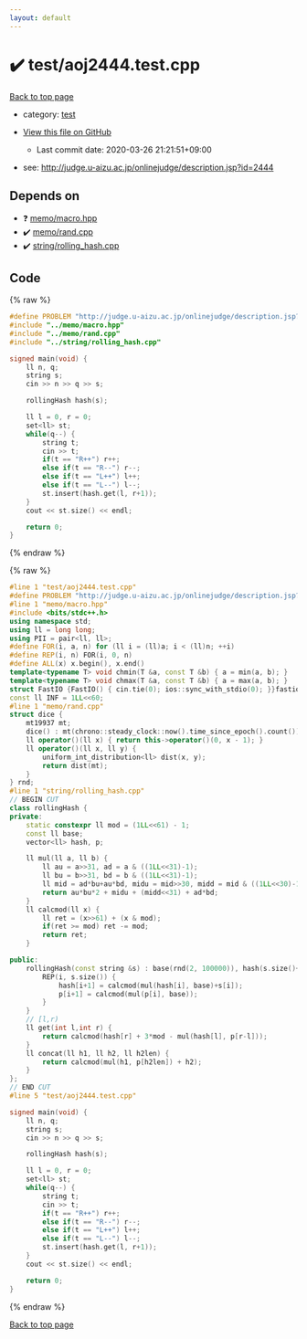 ```yaml
---
layout: default
---
```


<!-- mathjax config similar to math.stackexchange -->
<script type="text/javascript" async
  src="https://cdnjs.cloudflare.com/ajax/libs/mathjax/2.7.5/MathJax.js?config=TeX-MML-AM_CHTML">
</script>
<script type="text/x-mathjax-config">
  MathJax.Hub.Config({
    TeX: { equationNumbers: { autoNumber: "AMS" }},
    tex2jax: {
      inlineMath: [ ['$','$'] ],
      processEscapes: true
    },
    "HTML-CSS": { matchFontHeight: false },
    displayAlign: "left",
    displayIndent: "2em"
  });
</script>

<script type="text/javascript" src="https://cdnjs.cloudflare.com/ajax/libs/jquery/3.4.1/jquery.min.js"></script>
<script src="https://cdn.jsdelivr.net/npm/jquery-balloon-js@1.1.2/jquery.balloon.min.js" integrity="sha256-ZEYs9VrgAeNuPvs15E39OsyOJaIkXEEt10fzxJ20+2I=" crossorigin="anonymous"></script>
<script type="text/javascript" src="../../assets/js/copy-button.js"></script>
<link rel="stylesheet" href="../../assets/css/copy-button.css" />


# :heavy_check_mark: test/aoj2444.test.cpp

<a href="../../index.html">Back to top page</a>

* category: <a href="../../index.html#098f6bcd4621d373cade4e832627b4f6">test</a>
* <a href="{{ site.github.repository_url }}/blob/master/test/aoj2444.test.cpp">View this file on GitHub</a>
    - Last commit date: 2020-03-26 21:21:51+09:00


* see: <a href="http://judge.u-aizu.ac.jp/onlinejudge/description.jsp?id=2444">http://judge.u-aizu.ac.jp/onlinejudge/description.jsp?id=2444</a>


## Depends on

* :question: <a href="../../library/memo/macro.hpp.html">memo/macro.hpp</a>
* :heavy_check_mark: <a href="../../library/memo/rand.cpp.html">memo/rand.cpp</a>
* :heavy_check_mark: <a href="../../library/string/rolling_hash.cpp.html">string/rolling_hash.cpp</a>


## Code

<a id="unbundled"></a>
{% raw %}
```cpp
#define PROBLEM "http://judge.u-aizu.ac.jp/onlinejudge/description.jsp?id=2444"
#include "../memo/macro.hpp"
#include "../memo/rand.cpp"
#include "../string/rolling_hash.cpp"

signed main(void) {
    ll n, q;
    string s;
    cin >> n >> q >> s;

    rollingHash hash(s);

    ll l = 0, r = 0;
    set<ll> st;
    while(q--) {
        string t;
        cin >> t;
        if(t == "R++") r++;
        else if(t == "R--") r--;
        else if(t == "L++") l++;
        else if(t == "L--") l--;
        st.insert(hash.get(l, r+1));
    }
    cout << st.size() << endl;

    return 0;
}
```
{% endraw %}

<a id="bundled"></a>
{% raw %}
```cpp
#line 1 "test/aoj2444.test.cpp"
#define PROBLEM "http://judge.u-aizu.ac.jp/onlinejudge/description.jsp?id=2444"
#line 1 "memo/macro.hpp"
#include <bits/stdc++.h>
using namespace std;
using ll = long long;
using PII = pair<ll, ll>;
#define FOR(i, a, n) for (ll i = (ll)a; i < (ll)n; ++i)
#define REP(i, n) FOR(i, 0, n)
#define ALL(x) x.begin(), x.end()
template<typename T> void chmin(T &a, const T &b) { a = min(a, b); }
template<typename T> void chmax(T &a, const T &b) { a = max(a, b); }
struct FastIO {FastIO() { cin.tie(0); ios::sync_with_stdio(0); }}fastiofastio;
const ll INF = 1LL<<60;
#line 1 "memo/rand.cpp"
struct dice {
    mt19937 mt;
    dice() : mt(chrono::steady_clock::now().time_since_epoch().count()) {}
    ll operator()(ll x) { return this->operator()(0, x - 1); }
    ll operator()(ll x, ll y) {
        uniform_int_distribution<ll> dist(x, y);
        return dist(mt);
    }
} rnd;
#line 1 "string/rolling_hash.cpp"
// BEGIN CUT
class rollingHash {
private:
    static constexpr ll mod = (1LL<<61) - 1;
    const ll base;
    vector<ll> hash, p;

    ll mul(ll a, ll b) {
        ll au = a>>31, ad = a & ((1LL<<31)-1);
        ll bu = b>>31, bd = b & ((1LL<<31)-1);
        ll mid = ad*bu+au*bd, midu = mid>>30, midd = mid & ((1LL<<30)-1);
        return au*bu*2 + midu + (midd<<31) + ad*bd;
    }
    ll calcmod(ll x) {
        ll ret = (x>>61) + (x & mod);
        if(ret >= mod) ret -= mod;
        return ret;
    }

public:
    rollingHash(const string &s) : base(rnd(2, 100000)), hash(s.size()+1), p(s.size()+1,1) {
        REP(i, s.size()) {
            hash[i+1] = calcmod(mul(hash[i], base)+s[i]);
            p[i+1] = calcmod(mul(p[i], base));
        }
    }
    // [l,r)
    ll get(int l,int r) {
        return calcmod(hash[r] + 3*mod - mul(hash[l], p[r-l]));
    }
    ll concat(ll h1, ll h2, ll h2len) {
        return calcmod(mul(h1, p[h2len]) + h2);
    }
};
// END CUT
#line 5 "test/aoj2444.test.cpp"

signed main(void) {
    ll n, q;
    string s;
    cin >> n >> q >> s;

    rollingHash hash(s);

    ll l = 0, r = 0;
    set<ll> st;
    while(q--) {
        string t;
        cin >> t;
        if(t == "R++") r++;
        else if(t == "R--") r--;
        else if(t == "L++") l++;
        else if(t == "L--") l--;
        st.insert(hash.get(l, r+1));
    }
    cout << st.size() << endl;

    return 0;
}

```
{% endraw %}

<a href="../../index.html">Back to top page</a>

